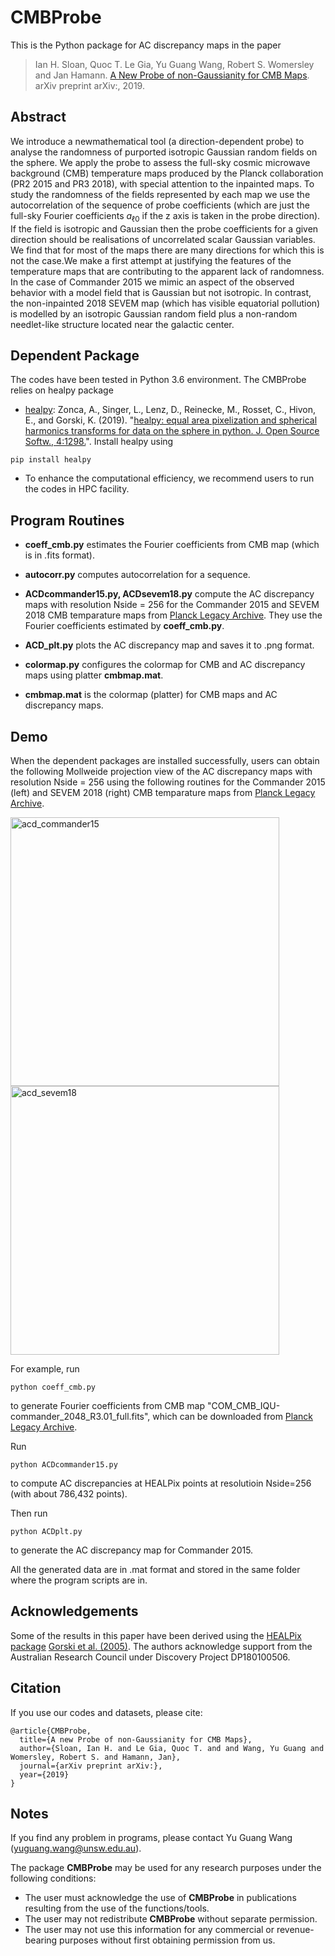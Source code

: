 # CMBProbe
This is the Python package for AC discrepancy maps in the paper

>Ian H. Sloan, Quoc T. Le Gia, Yu Guang Wang, Robert S. Womersley and Jan Hamann. [A New Probe of non-Gaussianity for CMB Maps](). arXiv preprint arXiv:, 2019.

## Abstract
We introduce a newmathematical tool (a direction-dependent probe) to analyse the randomness
of purported isotropic Gaussian random fields on the sphere. We apply the probe to assess
the full-sky cosmic microwave background (CMB) temperature maps produced by the Planck
collaboration (PR2 2015 and PR3 2018), with special attention to the inpainted maps. To
study the randomness of the fields represented by each map we use the autocorrelation of the
sequence of probe coefficients (which are just the full-sky Fourier coefficients $a_{\ell 0}$ if the z axis
is taken in the probe direction). If the field is isotropic and Gaussian then the probe coefficients
for a given direction should be realisations of uncorrelated scalar Gaussian variables. We find
that for most of the maps there are many directions for which this is not the case.We make a first
attempt at justifying the features of the temperature maps that are contributing to the apparent
lack of randomness. In the case of Commander 2015 we mimic an aspect of the observed
behavior with a model field that is Gaussian but not isotropic. In contrast, the non-inpainted
2018 SEVEM map (which has visible equatorial pollution) is modelled by an isotropic Gaussian
random field plus a non-random needlet-like structure located near the galactic center.

## Dependent Package
The codes have been tested in Python 3.6 environment. The CMBProbe relies on healpy package
* [healpy](https://healpy.readthedocs.io/en/latest/): Zonca, A., Singer, L., Lenz, D., Reinecke, M., Rosset, C., Hivon, E., and Gorski, K. (2019). "[healpy: equal area pixelization and spherical harmonics transforms for data on the sphere in python. J. Open Source Softw., 4:1298.](https://joss.theoj.org/papers/10.21105/joss.01298)".
Install healpy using
```
pip install healpy
```
* To enhance the computational efficiency, we recommend users to run the codes in HPC facility.

## Program Routines
* **coeff_cmb.py** estimates the Fourier coefficients from CMB map (which is in .fits format). 

* **autocorr.py** computes autocorrelation for a sequence.

* **ACDcommander15.py, ACDsevem18.py** compute the AC discrepancy maps with resolution Nside = 256 for the Commander 2015 and SEVEM 2018 CMB temparature maps from [Planck Legacy Archive](https://pla.esac.esa.int/#maps). They use the Fourier coefficients estimated by **coeff_cmb.py**.

* **ACD_plt.py** plots the AC discrepancy map and saves it to .png format.

* **colormap.py** configures the colormap for CMB and AC discrepancy maps using platter **cmbmap.mat**.

* **cmbmap.mat** is the colormap (platter) for CMB maps and AC discrepancy maps.


## Demo
When the dependent packages are installed successfully, users can obtain the following Mollweide projection view of the AC discrepancy maps with resolution Nside = 256 using the following routines for the Commander 2015 (left) and SEVEM 2018 (right) CMB temparature maps from [Planck Legacy Archive](https://pla.esac.esa.int/#maps).

<img src="https://github.com/wangyg19/CMBProbe/blob/master/ACD_Commander2015_Nside1024_notitle.png" alt="acd_commander15" width="430"><img src="https://github.com/wangyg19/CMBProbe/blob/master/ACD_SEVEM2018_Nside1024_notitle.png" alt="acd_sevem18" width="430">

For example, run
```
python coeff_cmb.py
```
to generate Fourier coefficients from CMB map "COM_CMB_IQU-commander_2048_R3.01_full.fits", which can be downloaded from [Planck Legacy Archive](https://pla.esac.esa.int/#maps).

Run
```
python ACDcommander15.py
```
to compute AC discrepancies at HEALPix points at resolutioin Nside=256 (with about 786,432 points).

Then run
```
python ACDplt.py
```
to generate the AC discrepancy map for Commander 2015.

All the generated data are in .mat format and stored in the same folder where the program scripts are in.


## Acknowledgements
Some of the results in this paper have been derived using the [HEALPix package](https://healpix.sourceforge.io/) [Gorski et al. (2005)](https://arxiv.org/abs/astro-ph/0409513). The authors acknowledge support from the Australian Research Council under Discovery Project DP180100506.

## Citation 
If you use our codes and datasets, please cite:
```
@article{CMBProbe,
  title={A new Probe of non-Gaussianity for CMB Maps},
  author={Sloan, Ian H. and Le Gia, Quoc T. and and Wang, Yu Guang and Womersley, Robert S. and Hamann, Jan},
  journal={arXiv preprint arXiv:},
  year={2019}
}
```
## Notes
If you find any problem in programs, please contact Yu Guang Wang (yuguang.wang@unsw.edu.au).

The package **CMBProbe** may be used for any research purposes under the following conditions:
* The user must acknowledge the use of **CMBProbe** in publications resulting from the use of the functions/tools.
* The user may not redistribute **CMBProbe** without separate permission.
* The user may not use this information for any commercial or revenue-bearing purposes without first obtaining permission from us.
